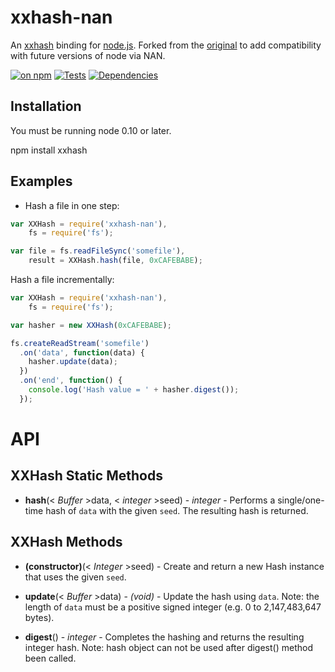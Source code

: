 # xxhash-nan

An [xxhash](http://code.google.com/p/xxhash/) binding for [node.js](http://nodejs.org/). Forked from the [original](https://github.com/mscdex/node-xxhash) to add compatibility with future versions of node via NAN.

[![on npm](http://img.shields.io/npm/v/xxhash-nan.svg?style=flat)](https://www.npmjs.org/package/jthoober)  [![Tests](http://img.shields.io/travis/ceejbot/xxhash-nan.svg?style=flat)](http://travis-ci.org/ceejbot/xxhash-nan)    [![Dependencies](http://img.shields.io/david/ceejbot/xxhash-nan.svg?style=flat)](https://david-dm.org/ceejbot/xxhash-nan)

## Installation

You must be running node 0.10 or later.

  npm install xxhash

## Examples

* Hash a file in one step:

```javascript
var XXHash = require('xxhash-nan'),
    fs = require('fs');

var file = fs.readFileSync('somefile'),
    result = XXHash.hash(file, 0xCAFEBABE);
```

Hash a file incrementally:

```javascript
var XXHash = require('xxhash-nan'),
    fs = require('fs');

var hasher = new XXHash(0xCAFEBABE);

fs.createReadStream('somefile')
  .on('data', function(data) {
    hasher.update(data);
  })
  .on('end', function() {
    console.log('Hash value = ' + hasher.digest());
  });
```


API
===

XXHash Static Methods
---------------------

* **hash**(< _Buffer_ >data, < _integer_ >seed) - _integer_ - Performs a single/one-time hash of `data` with the given `seed`. The resulting hash is returned.


XXHash Methods
--------------

* **(constructor)**(< _Integer_ >seed) - Create and return a new Hash instance that uses the given `seed`.

* **update**(< _Buffer_ >data) - _(void)_ - Update the hash using `data`. Note: the length of `data` must be a positive signed integer (e.g. 0 to 2,147,483,647 bytes).

* **digest**()  - _integer_ - Completes the hashing and returns the resulting integer hash. Note: hash object can not be used after digest() method been called.
